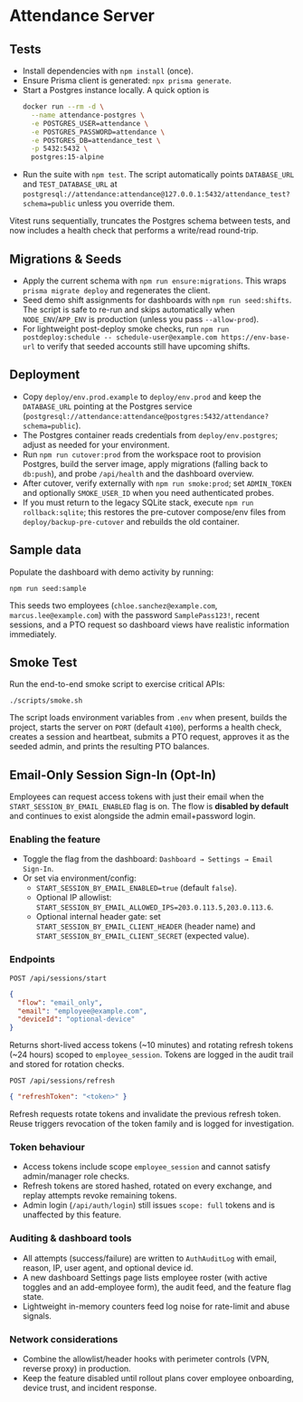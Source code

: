 # Attendance Server

## Tests
- Install dependencies with `npm install` (once).
- Ensure Prisma client is generated: `npx prisma generate`.
- Start a Postgres instance locally. A quick option is
  ```bash
  docker run --rm -d \
    --name attendance-postgres \
    -e POSTGRES_USER=attendance \
    -e POSTGRES_PASSWORD=attendance \
    -e POSTGRES_DB=attendance_test \
    -p 5432:5432 \
    postgres:15-alpine
  ```
- Run the suite with `npm test`. The script automatically points `DATABASE_URL` and `TEST_DATABASE_URL` at
  `postgresql://attendance:attendance@127.0.0.1:5432/attendance_test?schema=public` unless you override them.

Vitest runs sequentially, truncates the Postgres schema between tests, and now includes a health check that
performs a write/read round-trip.

## Migrations & Seeds

- Apply the current schema with `npm run ensure:migrations`. This wraps `prisma migrate deploy` and regenerates the client.
- Seed demo shift assignments for dashboards with `npm run seed:shifts`. The script is safe to re-run and skips automatically when `NODE_ENV`/`APP_ENV` is production (unless you pass `--allow-prod`).
- For lightweight post-deploy smoke checks, run `npm run postdeploy:schedule -- schedule-user@example.com https://env-base-url` to verify that seeded accounts still have upcoming shifts.

## Deployment

- Copy `deploy/env.prod.example` to `deploy/env.prod` and keep the `DATABASE_URL` pointing at the Postgres service (`postgresql://attendance:attendance@postgres:5432/attendance?schema=public`).
- The Postgres container reads credentials from `deploy/env.postgres`; adjust as needed for your environment.
- Run `npm run cutover:prod` from the workspace root to provision Postgres, build the server image, apply migrations (falling back to `db:push`), and probe `/api/health` and the dashboard overview.
- After cutover, verify externally with `npm run smoke:prod`; set `ADMIN_TOKEN` and optionally `SMOKE_USER_ID` when you need authenticated probes.
- If you must return to the legacy SQLite stack, execute `npm run rollback:sqlite`; this restores the pre-cutover compose/env files from `deploy/backup-pre-cutover` and rebuilds the old container.

## Sample data

Populate the dashboard with demo activity by running:

```
npm run seed:sample
```

This seeds two employees (`chloe.sanchez@example.com`, `marcus.lee@example.com`) with the password `SamplePass123!`, recent sessions, and a PTO request so dashboard views have realistic information immediately.

## Smoke Test
Run the end-to-end smoke script to exercise critical APIs:

```
./scripts/smoke.sh
```

The script loads environment variables from `.env` when present, builds the project, starts the server on `PORT` (default `4100`), performs a health check, creates a session and heartbeat, submits a PTO request, approves it as the seeded admin, and prints the resulting PTO balances.

## Email-Only Session Sign-In (Opt-In)

Employees can request access tokens with just their email when the `START_SESSION_BY_EMAIL_ENABLED` flag is on. The flow is **disabled by default** and continues to exist alongside the admin email+password login.

### Enabling the feature

- Toggle the flag from the dashboard: `Dashboard → Settings → Email Sign-In`.
- Or set via environment/config:
  - `START_SESSION_BY_EMAIL_ENABLED=true` (default `false`).
  - Optional IP allowlist: `START_SESSION_BY_EMAIL_ALLOWED_IPS=203.0.113.5,203.0.113.6`.
  - Optional internal header gate: set `START_SESSION_BY_EMAIL_CLIENT_HEADER` (header name) and `START_SESSION_BY_EMAIL_CLIENT_SECRET` (expected value).

### Endpoints

`POST /api/sessions/start`

```json
{
  "flow": "email_only",
  "email": "employee@example.com",
  "deviceId": "optional-device"
}
```

Returns short-lived access tokens (~10 minutes) and rotating refresh tokens (~24 hours) scoped to `employee_session`. Tokens are logged in the audit trail and stored for rotation checks.

`POST /api/sessions/refresh`

```json
{ "refreshToken": "<token>" }
```

Refresh requests rotate tokens and invalidate the previous refresh token. Reuse triggers revocation of the token family and is logged for investigation.

### Token behaviour

- Access tokens include scope `employee_session` and cannot satisfy admin/manager role checks.
- Refresh tokens are stored hashed, rotated on every exchange, and replay attempts revoke remaining tokens.
- Admin login (`/api/auth/login`) still issues `scope: full` tokens and is unaffected by this feature.

### Auditing & dashboard tools

- All attempts (success/failure) are written to `AuthAuditLog` with email, reason, IP, user agent, and optional device id.
- A new dashboard Settings page lists employee roster (with active toggles and an add-employee form), the audit feed, and the feature flag state.
- Lightweight in-memory counters feed log noise for rate-limit and abuse signals.

### Network considerations

- Combine the allowlist/header hooks with perimeter controls (VPN, reverse proxy) in production.
- Keep the feature disabled until rollout plans cover employee onboarding, device trust, and incident response.
